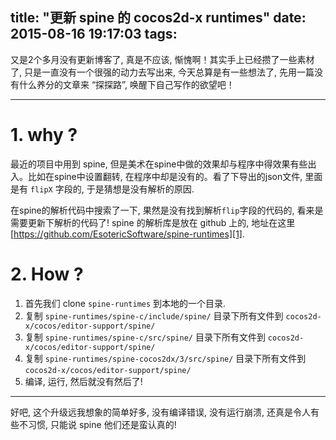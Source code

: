 title: "更新 spine 的 cocos2d-x runtimes"
date: 2015-08-16 19:17:03
tags:
---

又是2个多月没有更新博客了, 真是不应该, 惭愧啊！其实手上已经攒了一些素材了, 只是一直没有一个很强的动力去写出来, 今天总算是有一些想法了, 先用一篇没有什么养分的文章来 “探探路”,  唤醒下自己写作的欲望吧！

---

# 1. why ?

最近的项目中用到 spine, 但是美术在spine中做的效果却与程序中得效果有些出入。比如在spine中设置翻转, 在程序中却是没有的。看了下导出的json文件, 里面是有 `flipX` 字段的, 于是猜想是没有解析的原因.

在spine的解析代码中搜索了一下, 果然是没有找到解析`flip`字段的代码的, 看来是需要更新下解析的代码了! spine 的解析库是放在 github 上的, 地址在这里 [https://github.com/EsotericSoftware/spine-runtimes][1].

# 2. How ?

1. 首先我们 clone `spine-runtimes` 到本地的一个目录.
2. 复制 `spine-runtimes/spine-c/include/spine/` 目录下所有文件到 `cocos2d-x/cocos/editor-support/spine/`
3. 复制 `spine-runtimes/spine-c/src/spine/` 目录下所有文件到 `cocos2d-x/cocos/editor-support/spine/`
4. 复制 `spine-runtimes/spine-cocos2dx/3/src/spine/` 目录下所有文件到 `cocos2d-x/cocos/editor-support/spine/`
5. 编译, 运行, 然后就没有然后了!

---

好吧, 这个升级远我想象的简单好多, 没有编译错误, 没有运行崩溃, 还真是令人有些不习惯, 只能说 spine 他们还是蛮认真的!




[1]: https://github.com/EsotericSoftware/spine-runtimes